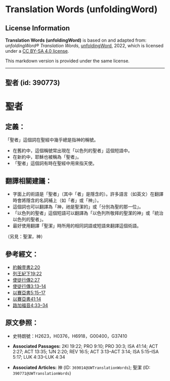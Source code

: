# Translation Words (unfoldingWord)

## License Information

**Translation Words (unfoldingWord)** is based on and adapted from: _unfoldingWord® Translation Words_, [unfoldingWord](https://unfoldingword.org/utw), 2022, which is licensed under a [CC BY-SA 4.0 license](https://creativecommons.org/licenses/by-sa/4.0/legalcode.en).

This markdown version is provided under the same license.



--------------------------------

## 聖者 (id: 390773)

聖者
==

定義：
---

「聖者」這個詞在聖經中幾乎總是指神的稱號。

* 在舊約中，這個稱號常出現在「以色列的聖者」這個短語中。
* 在新約中，耶穌也被稱為「聖者」。
* 「聖者」這個詞有時在聖經中用來指天使。

翻譯相關建議：
-------

* 字面上的術語是「聖者」（其中「者」是隱含的）。許多語言（如英文）在翻譯時會將隱含的名詞補上（如「者」或「神」）。
* 這個詞也可以翻譯為「神，祂是聖潔的」或「分別為聖的那一位」。
* 「以色列的聖者」這個短語可以翻譯為「以色列所敬拜的聖潔的神」或「統治以色列的聖者」。
* 最好使用翻譯「聖潔」時所用的相同詞語或短語來翻譯這個術語。

（另見：聖潔，神）

參考經文：
-----

* [約翰壹書2:20](https://ref.ly/1John2:20)
* [列王紀下19:22](https://ref.ly/2Kgs19:22)
* [使徒行傳2:27](https://ref.ly/Acts2:27)
* [使徒行傳3:13–14](https://ref.ly/Acts3:13-Acts3:14)
* [以賽亞書5:15–17](https://ref.ly/Isa5:15-Isa5:17)
* [以賽亞書41:14](https://ref.ly/Isa41:14)
* [路加福音4:33–34](https://ref.ly/Luke4:33-Luke4:34)

原文參照：
-----

* 史特朗號：H2623，H0376，H6918，G00400，G37410

* **Associated Passages:** 2KI 19:22; PRO 9:10; PRO 30:3; ISA 41:14; ACT 2:27; ACT 13:35; 1JN 2:20; REV 16:5; ACT 3:13–ACT 3:14; ISA 5:15–ISA 5:17; LUK 4:33–LUK 4:34
* **Associated Articles:** 神 (ID: `369014@UWTranslationWords`); 聖潔 (ID: `390771@UWTranslationWords`)


